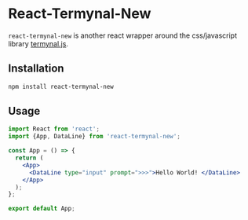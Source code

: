 # React-Termynal-New

`react-termynal-new` is another react wrapper around the css/javascript library [termynal.js](https://github.com/ines/termynal).

## Installation

```bash
npm install react-termynal-new
```

## Usage

```jsx
import React from 'react';
import {App, DataLine} from 'react-termynal-new';

const App = () => {
  return (
    <App>
      <DataLine type="input" prompt=">>>">Hello World! </DataLine>
    </App>
  );
};

export default App;
```
